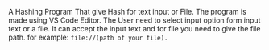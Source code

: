 A Hashing Program That give Hash for text input or File.
The program is made using VS Code Editor.
The User need to select input option form input text or a file.
It can accept the input text and for file you need to give the file path.
for example: ```file://(path of your file).```
